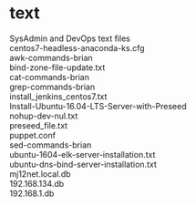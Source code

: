 # text
SysAdmin and DevOps text files  
centos7-headless-anaconda-ks.cfg  
awk-commands-brian  
bind-zone-file-update.txt  
cat-commands-brian  
grep-commands-brian  
install_jenkins_centos7.txt  
Install-Ubuntu-16.04-LTS-Server-with-Preseed  
nohup-dev-nul.txt  
preseed_file.txt  
puppet.conf  
sed-commands-brian  
ubuntu-1604-elk-server-installation.txt  
ubuntu-dns-bind-server-installation.txt  
mj12net.local.db  
192.168.134.db  
192.168.1.db  
